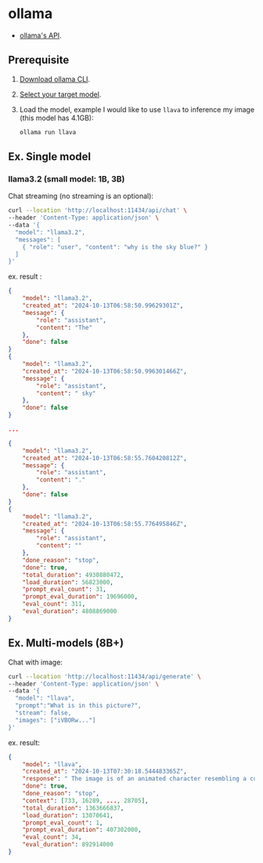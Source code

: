 # **ollama**

- [ollama's API](https://ollama.com/library/llama3.2/blobs/dde5aa3fc5ff).

## Prerequisite

1. [Download ollama CLI](https://ollama.com/download).
2. [Select your target model](https://ollama.com/library).
3. Load the model, example I would like to use `llava` to inference my image (this model has 4.1GB):

    ```sh
    ollama run llava
    ```

## Ex. Single model

### llama3.2 (small model: 1B, 3B)

Chat streaming (no streaming is an optional):

```sh
curl --location 'http://localhost:11434/api/chat' \
--header 'Content-Type: application/json' \
--data '{
  "model": "llama3.2",
  "messages": [
    { "role": "user", "content": "why is the sky blue?" }
  ]
}'
```

ex. result :

```json
{
    "model": "llama3.2",
    "created_at": "2024-10-13T06:58:50.99629301Z",
    "message": {
        "role": "assistant",
        "content": "The"
    },
    "done": false
}
{
    "model": "llama3.2",
    "created_at": "2024-10-13T06:58:50.996301466Z",
    "message": {
        "role": "assistant",
        "content": " sky"
    },
    "done": false
}

...

{
    "model": "llama3.2",
    "created_at": "2024-10-13T06:58:55.760420812Z",
    "message": {
        "role": "assistant",
        "content": "."
    },
    "done": false
}
{
    "model": "llama3.2",
    "created_at": "2024-10-13T06:58:55.776495846Z",
    "message": {
        "role": "assistant",
        "content": ""
    },
    "done_reason": "stop",
    "done": true,
    "total_duration": 4930880472,
    "load_duration": 56823000,
    "prompt_eval_count": 31,
    "prompt_eval_duration": 19696000,
    "eval_count": 311,
    "eval_duration": 4808869000
}
```

## Ex. Multi-models (8B+)

Chat with image:

```sh
curl --location 'http://localhost:11434/api/generate' \
--header 'Content-Type: application/json' \
--data '{
  "model": "llava",
  "prompt":"What is in this picture?",
  "stream": false,
  "images": ["iVBORw..."]
}'
```

ex. result:

```json
{
    "model": "llava",
    "created_at": "2024-10-13T07:30:18.544483365Z",
    "response": " The image is of an animated character resembling a cute, happy cartoon pig. It has rosy cheeks, big eyes, and a small tail. ",
    "done": true,
    "done_reason": "stop",
    "context": [733, 16289, ..., 28705],
    "total_duration": 1363666837,
    "load_duration": 13070641,
    "prompt_eval_count": 1,
    "prompt_eval_duration": 407302000,
    "eval_count": 34,
    "eval_duration": 892914000
}
```
